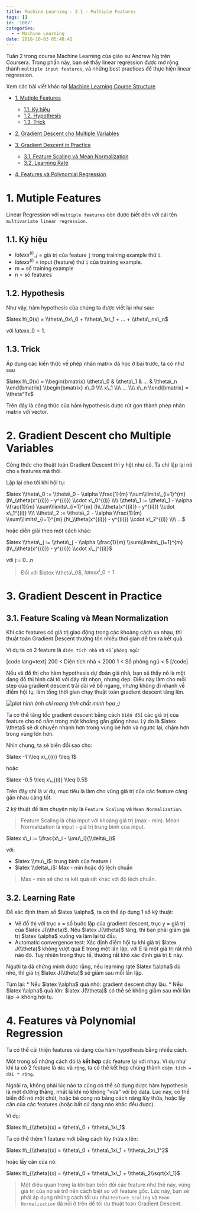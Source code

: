 ```yaml
---
title: Machine Learning - 2.1 - Multiple Features
tags: []
id: '1087'
categories:
  - - Machine Learning
date: 2018-10-03 05:48:42
---
```


Tuần 2 trong course Machine Learning của giáo sư Andrew Ng trên Coursera. Trong phần này, bạn sẽ thấy linear regression được mở rộng thành `multiple input features`, và những best practices để thực hiện linear regression.
<!-- more -->
Xem các bài viết khác tại [Machine Learning Course Structure](https://coding4food.net/machine-learning-course/)

*   [1. Mutiple Features](#1-mutiple-features)
    
    *   [1.1. Ký hiệu](#11-ký-hiệu)
    *   [1.2. Hypothesis](#12-hypothesis)
    *   [1.3. Trick](#13-trick)
*   [2. Gradient Descent cho Multiple Variables](#2-gradient-descent-cho-multiple-variables)
*   [3. Gradient Descent in Practice](#3-gradient-descent-in-practice)
    
    *   [3.1. Feature Scaling và Mean Normalization](#31-feature-scaling-và-mean-normalization)
    *   [3.2. Learning Rate](#32-learning-rate)
*   [4. Features và Polynomial Regression](#4-features-và-polynomial-regression)

# 1. Mutiple Features

Linear Regression với `multiple features` còn được biết đến với cái tên `multivariate linear regression`.

## 1.1. Ký hiệu

*   $latex x^{(i)}\_j$ = giá trị của feature `j` trong training example thứ `i`.
*   $latex x^{(i)}$ = input (feature) thứ `i` của training example.
*   m = số training example
*   n = số features

## 1.2. Hypothesis

Như vậy, hàm hypothesis của chúng ta được viết lại như sau:

$latex h\_0(x) = \\theta\_0x\_0 + \\theta\_1x\_1 + ... + \\theta\_nx\_n$

với $latex x\_0 = 1$.

## 1.3. Trick

Áp dụng các kiến thức về phép nhân matrix đã học ở bài trước, ta có như sau

$latex h\_0(x) = \\begin{bmatrix} \\theta\_0 & \\theta\_1 & ... & \\theta\_n \\end{bmatrix} \\begin{bmatrix} x\_0 \\\\ x\_1 \\\\ ... \\\\ x\_n \\end{bmatrix} = \\theta^Tx$

Trên đây là công thức của hàm hypothesis được rút gọn thành phép nhân matrix với vector.

# 2. Gradient Descent cho Multiple Variables

Công thức cho thuật toán Gradient Descent thì y hệt như cũ. Ta chỉ lặp lại nó cho `n` features mà thôi.

Lặp lại cho tới khi hội tụ:

$latex \\theta\_0 := \\theta\_0 - \\alpha \\frac{1}{m} \\sum\\limits\_{i=1}^{m} (h\_\\theta(x^{(i)}) - y^{(i)}) \\cdot x\_0^{(i)} \\\\ \\theta\_1 := \\theta\_1 - \\alpha \\frac{1}{m} \\sum\\limits\_{i=1}^{m} (h\_\\theta(x^{(i)}) - y^{(i)}) \\cdot x\_1^{(i)} \\\\ \\theta\_2 := \\theta\_2 - \\alpha \\frac{1}{m} \\sum\\limits\_{i=1}^{m} (h\_\\theta(x^{(i)}) - y^{(i)}) \\cdot x\_2^{(i)} \\\\ ...$

hoặc diễn giải theo một cách khác:

$latex \\theta\_j := \\theta\_j - \\alpha \\frac{1}{m} \\sum\\limits\_{i=1}^{m} (h\_\\theta(x^{(i)}) - y^{(i)}) \\cdot x\_j^{(i)}$

với j:= 0...n

> Đối với $latex \\theta\_0$, $latex x^i\_0 = 1$

# 3. Gradient Descent in Practice

## 3.1. Feature Scaling và Mean Normalization

Khi các features có giá trị giao động trong các khoảng cách xa nhau, thì thuật toán Gradient Descent thường tốn nhiều thơi gian để tìm ra kết quả.

Ví dụ ta có 2 feature là `diện tích nhà` và `số phòng ngủ`:

\[code lang=text\] 200 < Diện tích nhà < 2000 1 < Số phòng ngủ < 5 \[/code\]

Nếu vẽ đồ thị cho hàm hypothesis dự đoán giá nhà, bạn sẽ thấy nó là một dạng đồ thị hình cái tô với đáy rất nhọn, nhưng dẹp. Điều này làm cho mỗi step của gradient descent trải dài về bề ngang, nhưng không đi nhanh về điểm hội tụ, làm tổng thời gian chạy thuật toán gradient descent tăng lên.

![plot](https://i.imgur.com/DA49vil.png) _hình ảnh chỉ mang tính chất minh họa ;)_

Ta có thể tăng tốc gradient descent bằng cách `biến đổi` các giá trị của feature cho nó nằm trong một khoảng gần giống nhau. Lý do là $latex \\theta$ sẽ di chuyển nhanh hơn trong vùng bé hơn và ngược lại, chậm hơn trong vùng lớn hơn.

Nhìn chung, ta sẽ biến đổi sao cho:

$latex -1 \\leq x\_{(i)} \\leq 1$

hoặc

$latex -0.5 \\leq x\_{(i)} \\leq 0.5$

Trên đây chỉ là ví dụ, mục tiêu là làm cho vùng giá trị của các feature càng gần nhau càng tốt.

2 kỹ thuật để làm chuyện này là `Feature Scaling` và `Mean Normalization`.

> Feature Scaling là chia input với khoảng giá trị (max - min). Mean Normalization là input - giá trị trung bình của input.

$latex x\_i := \\frac{x\_i - \\mu\_i}{\\delta\_i}$

với:

*   $latex \\mu\_i$: trung bình của feature i
*   $latex \\delta\_i$: Max - min hoặc độ lệch chuẩn

> Max - min sẽ cho ra kết quả rất khác với độ lệch chuẩn.

## 3.2. Learning Rate

Để xác định tham số $latex \\alpha$, ta có thể áp dụng 1 số kỹ thuật:

*   Vẽ đồ thị với trục x = số bước lặp của gradient descent, trục y = giá trị của $latex J(\\theta)$. Nếu $latex J(\\theta)$ tăng, thì bạn phải giảm giá trị $latex \\alpha$ xuống và làm lại từ đầu.
*   Automatic convergence test: Xác định điểm hội tụ khi giá trị $latex J(\\theta)$ không vượt quá E trong một lần lặp, với E là một giá trị rất nhỏ nào đó. Tuy nhiên trong thực tế, thường rất khó xác định giá trị E này.

Người ta đã chứng minh được rằng, nếu learning rate $latex \\alpha$ đủ nhỏ, thì giá trị $latex J(\\theta)$ sẽ giảm sau mỗi lần lặp.

Túm lại: \* Nếu $latex \\alpha$ quá nhỏ: gradient descent chạy lâu. \* Nếu $latex \\alpha$ quá lớn: $latex J(\\theta)$ có thể sẽ không giảm sau mỗi lần lặp -> không hội tụ.

# 4. Features và Polynomial Regression

Ta có thể cải thiện features và dạng của hàm hypothesis bằng nhiều cách.

Một trong số những cách đó là **kết hợp** các feature lại với nhau. Ví dụ như khi ta có 2 feature là `dài` và `rộng`, ta có thể kết hợp chúng thành `diện tích = dài * rộng`.

Ngoài ra, không phải lúc nào ta cũng có thể sử dụng được hàm hypothesis là một đường thẳng, nhất là khi nó không "vừa" với bộ data. Lúc này, có thể biến đổi nó một chút, hoặc bẻ cong nó bằng cách nâng lũy thừa, hoặc lấy căn của các features (hoặc bất cứ dạng nào khác đều được).

Ví dụ:

$latex h\_{\\theta}(x) = \\theta\_0 + \\theta\_1x\_1$

Ta có thể thêm 1 feature mới bằng cách lũy thừa x lên:

$latex h\_{\\theta}(x) = \\theta\_0 + \\theta\_1x\_1 + \\theta\_2x\_1^2$

hoặc lấy căn của nó:

$latex h\_{\\theta}(x) = \\theta\_0 + \\theta\_1x\_1 + \\theta\_2\\sqrt{x\_1}$

> Một điều quan trọng là khi bạn biến đổi các feature như thế này, vùng giá trị của nó sẽ trở nên cách biệt so với feature gốc. Lúc này, bạn sẽ phải áp dụng những cách tối ưu như `Feature Scaling` và `Mean Normalization` đã nói ở trên để tối ưu thuật toán Gradient Descent.